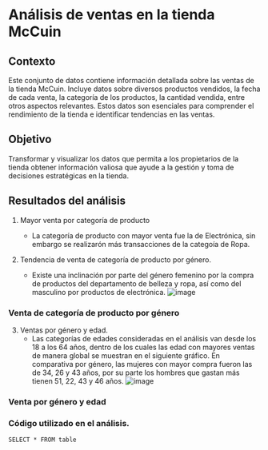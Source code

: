 # Análisis de ventas en la tienda McCuin 

## Contexto
Este conjunto de datos contiene información detallada sobre las ventas de la tienda McCuin. Incluye datos sobre diversos productos vendidos, la fecha de cada venta, la categoría de los productos, la cantidad vendida, entre otros aspectos relevantes. 
Estos datos son esenciales para comprender el rendimiento de la tienda e identificar tendencias en las ventas. 

## Objetivo
Transformar y visualizar los datos que permita a los propietarios de la tienda obtener información valiosa que ayude a la gestión y toma de decisiones estratégicas en la tienda.

## Resultados del análisis
1. Mayor venta por categoría de producto
   - La categoría de producto con mayor venta fue la de Electrónica, sin embargo se realizarón más transacciones de la categoía de Ropa. 
  
2. Tendencia de venta de categoría de producto por género.
   - Existe una inclinación por parte del género femenino por la compra de productos del departamento de belleza y ropa, así como del masculino por productos de electrónica. 
![image](https://github.com/user-attachments/assets/ac7a344d-a920-47a6-a304-4e65fe5fc858)
### Venta de categoría de producto por género

3. Ventas por género y edad.
   - Las categorías de edades consideradas en el análisis van desde los 18 a los 64 años, dentro de los cuales las edad con mayores ventas de manera global se muestran en el siguiente gráfico. En comparativa por género, las mujeres con mayor compra fueron las de 34, 26 y 43 años, por su parte los hombres que gastan más tienen 51, 22, 43 y 46 años.
![image](https://github.com/user-attachments/assets/95e4a65e-54c7-4463-a163-5007340c9665)
### Venta por género y edad

### Código utilizado en el análisis. 
``` SELECT * FROM table ```
